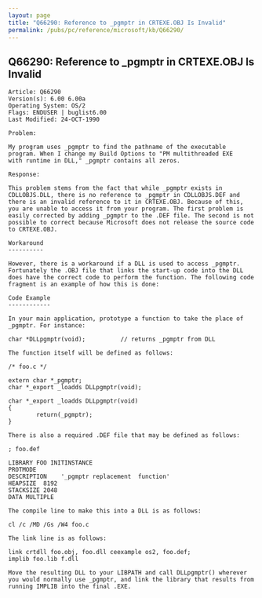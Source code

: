 ```yaml
---
layout: page
title: "Q66290: Reference to _pgmptr in CRTEXE.OBJ Is Invalid"
permalink: /pubs/pc/reference/microsoft/kb/Q66290/
---
```


## Q66290: Reference to _pgmptr in CRTEXE.OBJ Is Invalid

	Article: Q66290
	Version(s): 6.00 6.00a
	Operating System: OS/2
	Flags: ENDUSER | buglist6.00
	Last Modified: 24-OCT-1990
	
	Problem:
	
	My program uses _pgmptr to find the pathname of the executable
	program. When I change my Build Options to "PM multithreaded EXE
	with runtime in DLL," _pgmptr contains all zeros.
	
	Response:
	
	This problem stems from the fact that while _pgmptr exists in
	CDLLOBJS.DLL, there is no reference to _pgmptr in CDLLOBJS.DEF and
	there is an invalid reference to it in CRTEXE.OBJ. Because of this,
	you are unable to access it from your program. The first problem is
	easily corrected by adding _pgmptr to the .DEF file. The second is not
	possible to correct because Microsoft does not release the source code
	to CRTEXE.OBJ.
	
	Workaround
	----------
	
	However, there is a workaround if a DLL is used to access _pgmptr.
	Fortunately the .OBJ file that links the start-up code into the DLL
	does have the correct code to perform the function. The following code
	fragment is an example of how this is done:
	
	Code Example
	------------
	
	In your main application, prototype a function to take the place of
	_pgmptr. For instance:
	
	char *DLLpgmptr(void);          // returns _pgmptr from DLL
	
	The function itself will be defined as follows:
	
	/* foo.c */
	
	extern char *_pgmptr;
	char *_export _loadds DLLpgmptr(void);
	
	char *_export _loadds DLLpgmptr(void)
	{
	        return(_pgmptr);
	}
	
	There is also a required .DEF file that may be defined as follows:
	
	; foo.def
	
	LIBRARY FOO INITINSTANCE
	PROTMODE
	DESCRIPTION    '_pgmptr replacement  function'
	HEAPSIZE  8192
	STACKSIZE 2048
	DATA MULTIPLE
	
	The compile line to make this into a DLL is as follows:
	
	cl /c /MD /Gs /W4 foo.c
	
	The link line is as follows:
	
	link crtdll foo.obj, foo.dll ceexample os2, foo.def;
	implib foo.lib f.dll
	
	Move the resulting DLL to your LIBPATH and call DLLpgmptr() wherever
	you would normally use _pgmptr, and link the library that results from
	running IMPLIB into the final .EXE.
